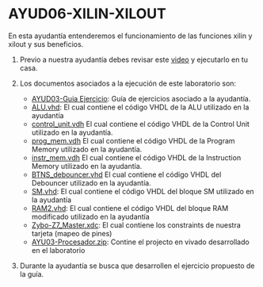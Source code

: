 # AYUD06-XILIN-XILOUT

En esta ayudantía entenderemos el funcionamiento de las funciones xilin y xilout y sus beneficios.

1. Previo a nuestra ayudantía debes revisar este [video](https://youtu.be/xY11cwGPH3E) y ejecutarlo en tu casa.

2. Los documentos asociados a la ejecución de este laboratorio son:
    * [AYUD03-Guia Ejercicio](https://github.com/IEE2463-SEP/AYUD03-Procesador/blob/main/AYUD03-Guia%20Ejercicio.pdf):  Guía de ejercicios asociado a la ayudantía. 
    * [ALU.vhd](https://github.com/IEE2463-SEP/AYUD03-Procesador/blob/main/ALU.vhd): El cual contiene el código VHDL de la ALU utilizado en la ayudantía
    * [control_unit.vdh](https://github.com/IEE2463-SEP/AYUD03-Procesador/blob/main/control_unit.vhd) El cual contiene el código VHDL de la Control Unit utilizado en la ayudantía.
    * [prog_mem.vdh](https://github.com/IEE2463-SEP/AYUD03-Procesador/blob/main/prog_mem.vhd) El cual contiene el código VHDL de la Program Memory utilizado en la ayudantía.
    * [instr_mem.vdh](https://github.com/IEE2463-SEP/AYUD03-Procesador/blob/main/instr_mem.vhd) El cual contiene el código VHDL de la Instruction Memory utilizado en la ayudantía.
    * [BTNS_debouncer.vhd](https://github.com/IEE2463-SEP/AYUD03-Procesador/blob/main/BTNS_debouncer.vhd) El cual contiene el código VHDL del Debouncer utilizado en la ayudantía.
    * [SM.vhd](https://github.com/IEE2463-SEP/AYUD03-Procesador/blob/main/SM.vhd): El cual contiene el código VHDL del bloque SM utilizado en la ayudantía
    * [RAM2.vhd](https://github.com/IEE2463-SEP/AYUD03-Procesador/blob/main/RAM2.vhd): El cual contiene el código VHDL del bloque RAM modificado utilizado en la ayudantía  
    * [Zybo-Z7_Master.xdc](https://github.com/IEE2463-SEP/AYUD03-Procesador/blob/main/Zybo-Z7-Master.xdc):  El cual contiene los constraints de nuestra tarjeta (mapeo de pines)    
    * [AYU03-Procesador.zip](https://github.com/IEE2463-SEP/AYUD03-Procesador/blob/main/AY03-Procesador.zip):  Contine el projecto en vivado desarrollado en el laboratorio    
   
3. Durante la ayudantía se busca que desarrollen el ejercicio propuesto de la guía.
